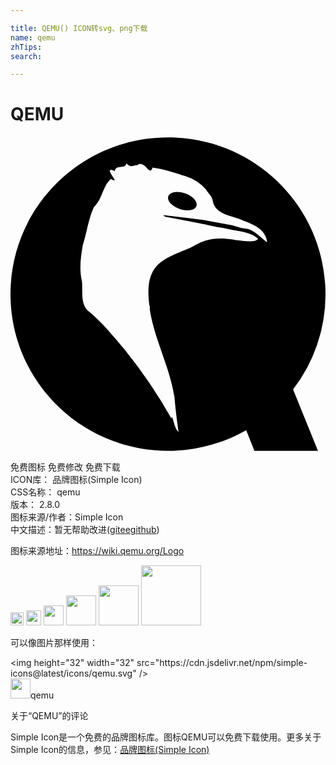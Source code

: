 ```yaml
---

title: QEMU() ICON转svg、png下载
name: qemu
zhTips: 
search: 

---
```


# QEMU  <small style="font-size: 60%;font-weight: 100"></small>

<div id="svg" class="svg-wrap">
<svg role="img" xmlns="http://www.w3.org/2000/svg" viewBox="0 0 24 24"><title>QEMU icon</title><path d="M12.003.064C5.376.064 0 5.407 0 12s5.376 11.936 12.003 11.936c2.169 0 4.2-.57 5.955-1.57l.624 1.57h4.841l-1.893-4.679A11.845 11.845 0 0024 12C24 5.407 18.63.064 12.003.064zM8.818 2.03c.398.339.324.198.86.134.61-.397.893.942 1.147.195.748.097 1.542.34 2.25.584a3.447 3.447 0 011.859 1.128l-.014.007.35.463c.045.08.082.164.12.248.142 1.205 1.48 1.19 2.377 1.625.767.272 1.69.686 1.785 1.611-.193-.042-.941-.921-1.53-1.007a3.919 3.919 0 01-1.094-.255L14.86 6.38v-.007a3.035 3.035 0 01-.309-.053v.013l-2.927-.362c.048.033.1.077.148.12l3 .585v-.007l.209.053.839.188c.166.016.334.043.47.067.856.236 1.868.194 2.571.792-.184.352-1.21.153-1.719.108-.062-.012-.131-.023-.194-.034l-.034-.007c-.696-.113-1.411-.12-2.081.088h-.007a3.193 3.193 0 00-.671.302c-.968.563-2.164.767-2.967 1.577-.787.847-.739 2.012-.604 3.095h.033v.275c.013.095.028.19.04.282.41 2.19 1.5 4.2 1.84 6.412.065.843.203 1.932.309 2.618-.306-.091-.475-1.462-.544-1.007a38.196 38.196 0 00-3.565-5.25c-.853-1.004-1.697-2.06-2.712-2.894-.685-.528-.468-1.55-.537-2.302-.23-.926-.094-1.848.06-2.773.313-.963.418-1.968.846-2.893.653-.581.669-1.63 1.303-2.135.094.058.157.085.2.1l.068.008h.007c.09-.095-.888-1.116.02-.712.035-.537.854-.128.866-.597zm3.847 2.182c-.323.009-.574.13-.645.335-.114.33.273.755.866.96.594.205 1.168.109 1.282-.221.114-.33-.272-.762-.866-.967a1.842 1.842 0 00-.637-.107z"/></svg>
</div>
<detail full-name='qemu'></detail>

<div class="detail-page">
<p>
<span><span class="badge-success badge">免费图标</span> <span class="badge-success badge">免费修改</span>  <span class="badge-success badge">免费下载</span> </span>
<br/>
<span>
ICON库：
<span class="badge-secondary badge">品牌图标(Simple Icon)</span> 
</span>
<br/>
<span>
CSS名称：
<span class="badge-secondary badge">qemu</span> 
</span>

<br/>
<span>
版本：
<span class="badge-secondary badge">2.8.0</span> 
</span>
<br/>
<span>图标来源/作者：<span class="badge-light badge">Simple Icon</span></span> 
<br/>
<span class="zh-detail">中文描述：暂无<span class="help-link"><span>帮助改进</span>(<a href="https://gitee.com/liuwave/icon-helper/edit/master/json/brands/qemu.json" target="_blank" rel="noopener noreferrer">gitee</a><a href="https://github.com/liuwave/icon-helper/edit/master/json/brands/qemu.json" target="_blank" rel="noopener noreferrer">github</a></span>)</span><br/>
</p>
</div><div class="description description alert alert-light"><p>图标来源地址：<a href="https://wiki.qemu.org/Logo" target="_blank" rel="noopener noreferrer">https://wiki.qemu.org/Logo</a></p></div>
<div class="alert alert-dark">
<img height="21" width="21" src="https://cdn.jsdelivr.net/npm/simple-icons@latest/icons/qemu.svg" />
<img height="24" width="24" src="https://cdn.jsdelivr.net/npm/simple-icons@latest/icons/qemu.svg" />
<img height="32" width="32" src="https://cdn.jsdelivr.net/npm/simple-icons@latest/icons/qemu.svg" />
<img height="48" width="48" src="https://cdn.jsdelivr.net/npm/simple-icons@latest/icons/qemu.svg" />
<img height="64" width="64" src="https://cdn.jsdelivr.net/npm/simple-icons@latest/icons/qemu.svg" />
<img height="96" width="96" src="https://cdn.jsdelivr.net/npm/simple-icons@latest/icons/qemu.svg" />

</div>
<div>
  <p>可以像图片那样使用：    
  </p>
  <div class="alert alert-primary" style="font-size: 14px">
    &lt;img height="32" width="32" src="https://cdn.jsdelivr.net/npm/simple-icons@latest/icons/qemu.svg" /&gt;
    <copy-btn content='<img height="32" width="32" src="https://cdn.jsdelivr.net/npm/simple-icons@latest/icons/qemu.svg" />'></copy-btn>
  </div>
  <div class="alert alert-secondary">
    <img height="32" width="32" src="https://cdn.jsdelivr.net/npm/simple-icons@latest/icons/qemu.svg" />qemu
    <copy-btn content="qemu" btn-title="复制图标名称"></copy-btn>
  </div>
</div>

<Vssue title="关于“QEMU”的评论" >关于“QEMU”的评论</Vssue>


<div><p>Simple Icon是一个免费的品牌图标库。图标QEMU可以免费下载使用。更多关于  Simple Icon的信息，参见：<a target="_blank" href="https://iconhelper.cn/brands.html">品牌图标(Simple Icon)</a>
</p></div>
